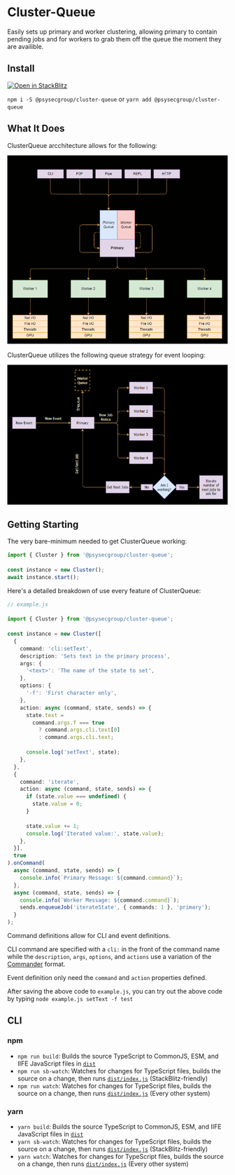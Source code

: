 # Cluster-Queue

Easily sets up primary and worker clustering, allowing primary to contain pending jobs and for workers to grab them off the queue the moment they are availible.

## Install

[![Open in StackBlitz](https://developer.stackblitz.com/img/open_in_stackblitz.svg)](https://stackblitz.com/edit/psysecgroup-cluster-queue)

`npm i -S @psysecgroup/cluster-queue` or `yarn add @psysecgroup/cluster-queue`

## What It Does

ClusterQueue arcchitecture allows for the following:

![Try on StackBlitz](/docs/concept.png)

ClusterQueue utilizes the following queue strategy for event looping:

![Try on StackBlitz](/docs/queue.png)

## Getting Starting

The very bare-minimum needed to get ClusterQueue working:

```ts
import { Cluster } from '@psysecgroup/cluster-queue';

const instance = new Cluster();
await instance.start();
```

Here's a detailed breakdown of use every feature of ClusterQueue:

```ts
// example.js

import { Cluster } from '@psysecgroup/cluster-queue';

const instance = new Cluster([
  {
    command: 'cli:setText',
    description: 'Sets text in the primary process',
    args: {
      '<text>': 'The name of the state to set',
    },
    options: {
      '-f': 'First character only',
    },
    action: async (command, state, sends) => {
      state.text =
        command.args.f === true
          ? command.args.cli.text[0]
          : command.args.cli.text;

      console.log('setText', state);
    },
  },
  {
    command: 'iterate',
    action: async (command, state, sends) => {
      if (state.value === undefined) {
        state.value = 0;
      }

      state.value += 1;
      console.log('Iterated value:', state.value);
    },
  }],
  true
).onCommand(
  async (command, state, sends) => {
    console.info(`Primary Message: ${command.command}`);
  },
  async (command, state, sends) => {
    console.info(`Worker Message: ${command.command}`);
    sends.enqueueJob('iterateState', { commands: 1 }, 'primary');
  }
);
```

Command definitions allow for CLI and event definitions.

CLI command are specified with a `cli:` in the front of the command name while the `description`, `args`, `options`, and `actions` use a variation of the [Commander](https://www.npmjs.com/package/commander) format.

Event definition only need the `command` and `action` properties defined.

After saving the above code to `example.js`, you can try out the above code by typing `node example.js setText -f test`

## CLI

### npm

- `npm run build`: Builds the source TypeScript to CommonJS, ESM, and IIFE JavaScript files in [`dist`](dist)
- `npm run sb-watch`: Watches for changes for TypeScript files, builds the source on a change, then runs [`dist/index.js`](dist/index.js) (StackBlitz-friendly)
- `npm run watch`: Watches for changes for TypeScript files, builds the source on a change, then runs [`dist/index.js`](dist/index.js) (Every other system)

### yarn

- `yarn build`: Builds the source TypeScript to CommonJS, ESM, and IIFE JavaScript files in [`dist`](dist)
- `yarn sb-watch`: Watches for changes for TypeScript files, builds the source on a change, then runs [`dist/index.js`](dist/index.js) (StackBlitz-friendly)
- `yarn watch`: Watches for changes for TypeScript files, builds the source on a change, then runs [`dist/index.js`](dist/index.js) (Every other system)
